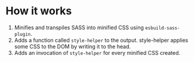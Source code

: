 # How it works

1. Minifies and transpiles SASS into minified CSS using `esbuild-sass-plugin`.
2. Adds a function called `style-helper` to the output. style-helper applies some CSS to the DOM by writing it to the head.
3. Adds an invocation of `style-helper` for every minified CSS created.